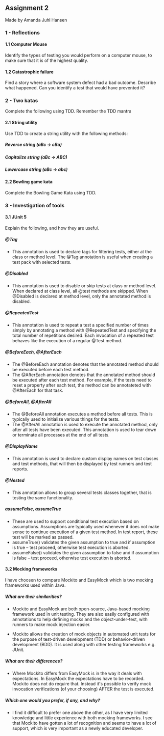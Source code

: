 ## Assignment 2

Made by Amanda Juhl Hansen

### 1 - Reflections

#### 1.1 Computer Mouse

Identify the types of testing you would perform on a computer mouse, to
make sure that it is of the highest quality.

#### 1.2 Catastrophic failure

Find a story where a software system defect had a bad outcome. Describe
what happened. Can you identify a test that would have prevented it?

### 2 - Two katas

Complete the following using TDD. Remember the TDD mantra

#### 2.1 String utility

Use TDD to create a string utility with the following methods:

##### Reverse string (aBc -> cBa)
##### Capitalize string (aBc -> ABC)
##### Lowercase string (aBc -> abc)

#### 2.2 Bowling game kata

Complete the Bowling Game Kata using TDD.

### 3 - Investigation of tools

#### 3.1 JUnit 5

Explain the following, and how they are useful.

##### @Tag

- This annotation is used to declare tags for filtering tests, either at the class or method level. The @Tag annotation is useful when creating a test pack with selected tests.

##### @Disabled

- This annotation is used to disable or skip tests at class or method level. When declared at class level, all @test methods are skipped. When @Disabled is declared at method level, only the annotated method is disabled.

##### @RepeatedTest

- This annotation is used to repeat a test a specified number of times simply by annotating a method with @RepeatedTest and specifying the total number of repetitions desired. Each invocation of a repeated test behaves like the execution of a regular @Test method.

##### @BeforeEach, @AfterEach

- The @BeforeEach annotation denotes that the annotated method should be executed before each test method.
- The @AfterEach annotation denotes that the annotated method should be executed after each test method. For example, if the tests need to reset a property after each test, the method can be annotateted with @AfterEach for that task. 

##### @BeforeAll, @AfterAll

- The @BeforeAll annotation executes a method before all tests. This is typically used to initialize various things for the tests.
- The @AfterAll annotation is used to execute the annotated method, only after all tests have been executed. This annotation is used to tear down or terminate all processes at the end of all tests.

##### @DisplayName

- This annotation is used to declare custom display names on test classes and test methods, that will then be displayed by test runners and test reports.

##### @Nested

- This annotation allows to group  several tests classes together, that is testing the same functionality. 

##### assumeFalse, assumeTrue

- These are used to support conditional test execution based on assumptions. Assumptions are typically used whenever it does not make sense to continue execution of a given test method. In test report, these test will be marked as passed.
- assumeTrue() validates the given assumption to true and if assumption is true – test proceed, otherwise test execution is aborted.
- assumeFalse() validates the given assumption to false and if assumption is false – test proceed, otherwise test execution is aborted. 

#### 3.2 Mocking frameworks

I have choosen to compare Mockito and EasyMock which is two mocking frameworks used within Java. 

##### What are their similarities?

- Mockito and EasyMock are both open-source, Java-based mocking framework used in unit testing. They are also easily configured with annotations to help defining mocks and the object-under-test, with runners to make mock injection easier.

- Mockito allows the creation of mock objects in automated unit tests for the purpose of test-driven development (TDD) or behavior-driven development (BDD). It is used along with other testing frameworks e.g. JUnit.

##### What are their differences?

- Where Mockito differs from EasyMock is in the way it deals with expectations. In EasyMock the expectations have to be recorded. Mockito does not do require that. Instead it's possible to verify mock invocation verifications (of your choosing) AFTER the test is executed.

##### Which one would you prefer, if any, and why?

- I find it difficult to prefer one above the other, as I have very limited knowledge and little experience with both mocking frameworks. I see that Mockito have gotten a lot of recognition and seems to have a lot of support, which is very important as a newly educated developer.
 
